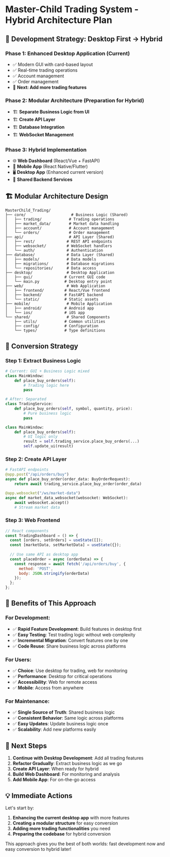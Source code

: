 # Master-Child Trading System - Hybrid Architecture Plan

## 🎯 **Development Strategy: Desktop First → Hybrid**

### **Phase 1: Enhanced Desktop Application (Current)**
- ✅ Modern GUI with card-based layout
- ✅ Real-time trading operations
- ✅ Account management
- ✅ Order management
- 🔄 **Next: Add more trading features**

### **Phase 2: Modular Architecture (Preparation for Hybrid)**
- 🏗️ **Separate Business Logic from UI**
- 🏗️ **Create API Layer**
- 🏗️ **Database Integration**
- 🏗️ **WebSocket Management**

### **Phase 3: Hybrid Implementation**
- 🌐 **Web Dashboard** (React/Vue + FastAPI)
- 📱 **Mobile App** (React Native/Flutter)
- 🖥️ **Desktop App** (Enhanced current version)
- 🔄 **Shared Backend Services**

## 🏗️ **Modular Architecture Design**

```
MasterChild_Trading/
├── core/                    # Business Logic (Shared)
│   ├── trading/            # Trading operations
│   ├── market_data/        # Market data handling
│   ├── account/            # Account management
│   └── orders/             # Order management
├── api/                    # API Layer (Shared)
│   ├── rest/              # REST API endpoints
│   ├── websocket/         # WebSocket handlers
│   └── auth/              # Authentication
├── database/              # Data Layer (Shared)
│   ├── models/            # Data models
│   ├── migrations/        # Database migrations
│   └── repositories/      # Data access
├── desktop/               # Desktop Application
│   ├── gui/              # Current GUI code
│   └── main.py           # Desktop entry point
├── web/                   # Web Application
│   ├── frontend/         # React/Vue frontend
│   ├── backend/          # FastAPI backend
│   └── static/           # Static assets
├── mobile/                # Mobile Application
│   ├── android/          # Android app
│   └── ios/              # iOS app
└── shared/                # Shared Components
    ├── utils/            # Common utilities
    ├── config/           # Configuration
    └── types/            # Type definitions
```

## 🔄 **Conversion Strategy**

### **Step 1: Extract Business Logic**
```python
# Current: GUI + Business Logic mixed
class MainWindow:
    def place_buy_orders(self):
        # Trading logic here
        pass

# After: Separated
class TradingService:
    def place_buy_orders(self, symbol, quantity, price):
        # Pure business logic
        pass

class MainWindow:
    def place_buy_orders(self):
        # UI logic only
        result = self.trading_service.place_buy_orders(...)
        self.update_ui(result)
```

### **Step 2: Create API Layer**
```python
# FastAPI endpoints
@app.post("/api/orders/buy")
async def place_buy_order(order_data: BuyOrderRequest):
    return await trading_service.place_buy_order(order_data)

@app.websocket("/ws/market-data")
async def market_data_websocket(websocket: WebSocket):
    await websocket.accept()
    # Stream market data
```

### **Step 3: Web Frontend**
```javascript
// React components
const TradingDashboard = () => {
  const [orders, setOrders] = useState([]);
  const [marketData, setMarketData] = useState({});
  
  // Use same API as desktop app
  const placeOrder = async (orderData) => {
    const response = await fetch('/api/orders/buy', {
      method: 'POST',
      body: JSON.stringify(orderData)
    });
  };
};
```

## 🎯 **Benefits of This Approach**

### **For Development:**
- ✅ **Rapid Feature Development**: Build features in desktop first
- ✅ **Easy Testing**: Test trading logic without web complexity
- ✅ **Incremental Migration**: Convert features one by one
- ✅ **Code Reuse**: Share business logic across platforms

### **For Users:**
- ✅ **Choice**: Use desktop for trading, web for monitoring
- ✅ **Performance**: Desktop for critical operations
- ✅ **Accessibility**: Web for remote access
- ✅ **Mobile**: Access from anywhere

### **For Maintenance:**
- ✅ **Single Source of Truth**: Shared business logic
- ✅ **Consistent Behavior**: Same logic across platforms
- ✅ **Easy Updates**: Update business logic once
- ✅ **Scalability**: Add new platforms easily

## 🚀 **Next Steps**

1. **Continue with Desktop Development**: Add all trading features
2. **Refactor Gradually**: Extract business logic as we go
3. **Create API Layer**: When ready for hybrid
4. **Build Web Dashboard**: For monitoring and analysis
5. **Add Mobile App**: For on-the-go access

## 💡 **Immediate Actions**

Let's start by:
1. **Enhancing the current desktop app** with more features
2. **Creating a modular structure** for easy conversion
3. **Adding more trading functionalities** you need
4. **Preparing the codebase** for hybrid conversion

This approach gives you the best of both worlds: fast development now and easy conversion to hybrid later!
